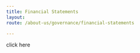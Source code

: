 ```yaml
---
title: Financial Statements
layout:
route: /about-us/governance/financial-statements

---
```


click here
